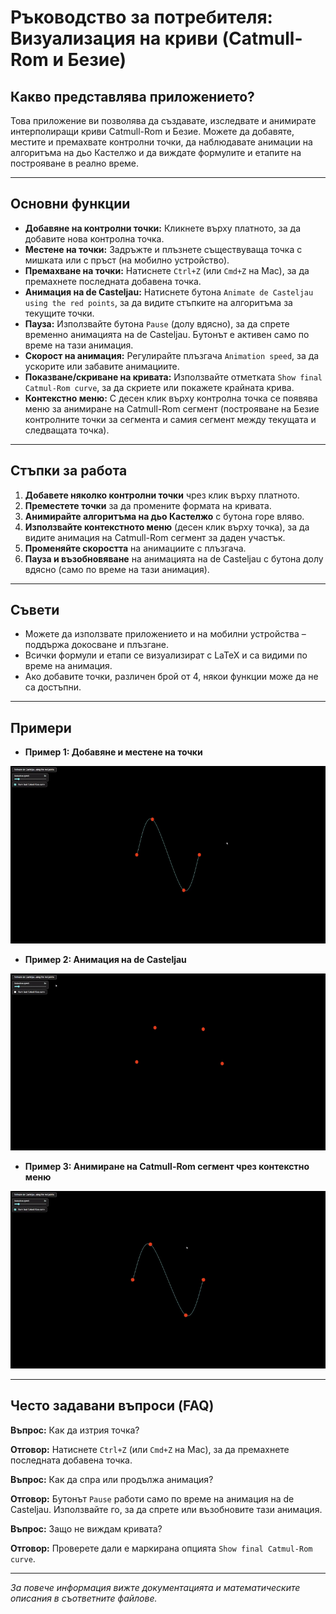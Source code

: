 # Ръководство за потребителя: Визуализация на криви (Catmull-Rom и Безие)

## Какво представлява приложението?
Това приложение ви позволява да създавате, изследвате и анимирате интерполиращи криви Catmull-Rom и Безие. Можете да добавяте, местите и премахвате контролни точки, да наблюдавате анимации на алгоритъма на дьо Кастелжо и да виждате формулите и етапите на построяване в реално време.

---

## Основни функции

- **Добавяне на контролни точки:** Кликнете върху платното, за да добавите нова контролна точка.
- **Местене на точки:** Задръжте и плъзнете съществуваща точка с мишката или с пръст (на мобилно устройство).
- **Премахване на точки:** Натиснете `Ctrl+Z` (или `Cmd+Z` на Mac), за да премахнете последната добавена точка.
- **Анимация на de Casteljau:** Натиснете бутона `Animate de Casteljau using the red points`, за да видите стъпките на алгоритъма за текущите точки.
- **Пауза:** Използвайте бутона `Pause` (долу вдясно), за да спрете временно анимацията на de Casteljau. Бутонът е активен само по време на тази анимация.
- **Скорост на анимация:** Регулирайте плъзгача `Animation speed`, за да ускорите или забавите анимациите.
- **Показване/скриване на кривата:** Използвайте отметката `Show final Catmul-Rom curve`, за да скриете или покажете крайната крива.
- **Контекстно меню:** С десен клик върху контролна точка се появява меню за анимиране на Catmull-Rom сегмент (построяване на Безие контролните точки за сегмента и самия сегмент между текущата и следващата точка).

---

## Стъпки за работа

1. **Добавете няколко контролни точки** чрез клик върху платното.
2. **Преместете точки** за да промените формата на кривата.
3. **Анимирайте алгоритъма на дьо Кастелжо** с бутона горе вляво.
4. **Използвайте контекстното меню** (десен клик върху точка), за да видите анимация на Catmull-Rom сегмент за даден участък.
5. **Променяйте скоростта** на анимациите с плъзгача.
6. **Пауза и възобновяване** на анимацията на de Casteljau с бутона долу вдясно (само по време на тази анимация).

---

## Съвети
- Можете да използвате приложението и на мобилни устройства – поддържа докосване и плъзгане.
- Всички формули и етапи се визуализират с LaTeX и са видими по време на анимация.
- Ако добавите точки, различен брой от 4, някои функции може да не са достъпни.

---

## Примери

- **Пример 1: Добавяне и местене на точки**

![Пример 1](./img/adding_point.gif)

- **Пример 2: Анимация на de Casteljau**

![Пример 2](./img/de_casteljau.gif)

- **Пример 3: Анимиране на Catmull-Rom сегмент чрез контекстно меню**

![Пример 3](./img/catmull_rom_segment.gif)

---

## Често задавани въпроси (FAQ)

**Въпрос:** Как да изтрия точка?

**Отговор:** Натиснете `Ctrl+Z` (или `Cmd+Z` на Mac), за да премахнете последната добавена точка.

**Въпрос:** Как да спра или продължа анимация?

**Отговор:** Бутонът `Pause` работи само по време на анимация на de Casteljau. Използвайте го, за да спрете или възобновите тази анимация.

**Въпрос:** Защо не виждам кривата?

**Отговор:** Проверете дали е маркирана опцията `Show final Catmul-Rom curve`.

---

_За повече информация вижте документацията и математическите описания в съответните файлове._
